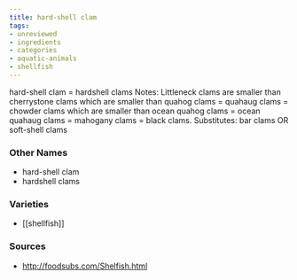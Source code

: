 ```yaml
---
title: hard-shell clam
tags:
- unreviewed
- ingredients
- categories
- aquatic-animals
- shellfish
---
```

hard-shell clam = hardshell clams Notes: Littleneck clams are smaller than cherrystone clams which are smaller than quahog clams = quahaug clams = chowder clams which are smaller than ocean quahog clams = ocean quahaug clams = mahogany clams = black clams. Substitutes: bar clams OR soft-shell clams

### Other Names

* hard-shell clam
* hardshell clams

### Varieties

* [[shellfish]]

### Sources
* http://foodsubs.com/Shelfish.html
